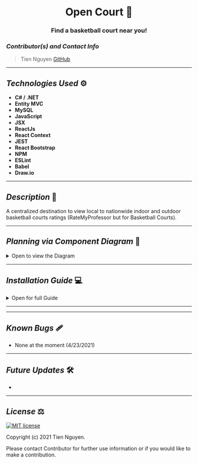 # <div align="center"> **Open Court** 🏀  </div>
### <div align="center"> Find a basketball court near you! </div>


### _Contributor(s) and Contact Info_ 
> Tien Nguyen [GitHub](https://github.com/Tien96ng)

---

## _Technologies Used_ ⚙

* **C# / .NET**
* **Entity MVC**
* **MySQL**
* **JavaScript**
* **JSX**
* **ReactJs**
* **React Context**
* **JEST**
* **React Bootstrap**
* **NPM**
* **ESLint**
* **Babel**
* **Draw.io**

---

## _Description_ 📃
A centralized destination to view local to nationwide indoor and outdoor basketball courts ratings (RateMyProfessor but for Basketball Courts).


---

## _Planning via Component Diagram_ 💭

<details>
<summary>Open to view the Diagram</summary>

### **Mock Landing Page Design via [Draw.io](https://app.diagrams.net/)**
![](Design/Open-Court-Home.svg)

</details>


---

## _Installation Guide_ 💻 

<details>
<summary>Open for full Guide</summary>

### _Cloning and Initial Setup_

> Repository: https://github.com/Tien96ng/open-court

### _Client Side Setup_

### _Server Side Setup_

</details>

---


---

## _Known Bugs_ 🩹
* None at the moment (4/23/2021)

---

## _Future Updates_ 🛠
* 


---

## _License_ ⚖️

[![MIT license](https://img.shields.io/badge/License-MIT-blue.svg)](https://opensource.org/licenses/MIT)

Copyright (c) 2021 Tien Nguyen.

Please contact Contributor for further use information or if you would like to make a contribution.
